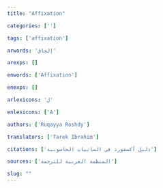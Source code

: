 ```yaml
---
title: "Affixation"

categories: ['']

tags: ['affixation']

arwords: 'إلحاق'

arexps: []

enwords: ['Affixation']

enexps: []

arlexicons: 'ل'

enlexicons: ['A']

authors: ['Ruqayya Roshdy']

translators: ['Tarek Ibrahim']

citations: ['دليل أكسفورد في السانيات الحاسوبية']

sources: ['المنظمة العربية للترجمة']

slug: ""
---
```


